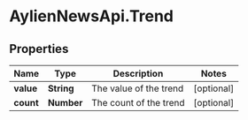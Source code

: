 # AylienNewsApi.Trend

## Properties
Name | Type | Description | Notes
------------ | ------------- | ------------- | -------------
**value** | **String** | The value of the trend | [optional] 
**count** | **Number** | The count of the trend | [optional] 


